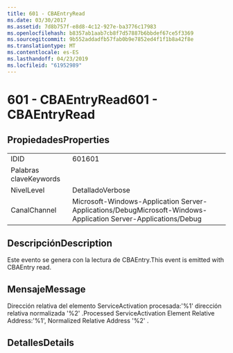 ```yaml
---
title: 601 - CBAEntryRead
ms.date: 03/30/2017
ms.assetid: 7d8b757f-e8d8-4c12-927e-ba3776c17983
ms.openlocfilehash: b8357ab1aab7cb8f7d57887b6bbdef67ce5f3369
ms.sourcegitcommit: 9b552addadfb57fab0b9e7852ed4f1f1b8a42f8e
ms.translationtype: MT
ms.contentlocale: es-ES
ms.lasthandoff: 04/23/2019
ms.locfileid: "61952989"
---
```

# <a name="601---cbaentryread"></a><span data-ttu-id="abf2c-102">601 - CBAEntryRead</span><span class="sxs-lookup"><span data-stu-id="abf2c-102">601 - CBAEntryRead</span></span>
## <a name="properties"></a><span data-ttu-id="abf2c-103">Propiedades</span><span class="sxs-lookup"><span data-stu-id="abf2c-103">Properties</span></span>  
  
|||  
|-|-|  
|<span data-ttu-id="abf2c-104">ID</span><span class="sxs-lookup"><span data-stu-id="abf2c-104">ID</span></span>|<span data-ttu-id="abf2c-105">601</span><span class="sxs-lookup"><span data-stu-id="abf2c-105">601</span></span>|  
|<span data-ttu-id="abf2c-106">Palabras clave</span><span class="sxs-lookup"><span data-stu-id="abf2c-106">Keywords</span></span>||  
|<span data-ttu-id="abf2c-107">Nivel</span><span class="sxs-lookup"><span data-stu-id="abf2c-107">Level</span></span>|<span data-ttu-id="abf2c-108">Detallado</span><span class="sxs-lookup"><span data-stu-id="abf2c-108">Verbose</span></span>|  
|<span data-ttu-id="abf2c-109">Canal</span><span class="sxs-lookup"><span data-stu-id="abf2c-109">Channel</span></span>|<span data-ttu-id="abf2c-110">Microsoft-Windows-Application Server-Applications/Debug</span><span class="sxs-lookup"><span data-stu-id="abf2c-110">Microsoft-Windows-Application Server-Applications/Debug</span></span>|  
  
## <a name="description"></a><span data-ttu-id="abf2c-111">Descripción</span><span class="sxs-lookup"><span data-stu-id="abf2c-111">Description</span></span>  
 <span data-ttu-id="abf2c-112">Este evento se genera con la lectura de CBAEntry.</span><span class="sxs-lookup"><span data-stu-id="abf2c-112">This event is emitted with CBAEntry read.</span></span>  
  
## <a name="message"></a><span data-ttu-id="abf2c-113">Mensaje</span><span class="sxs-lookup"><span data-stu-id="abf2c-113">Message</span></span>  
 <span data-ttu-id="abf2c-114">Dirección relativa del elemento ServiceActivation procesada:'%1' dirección relativa normalizada '%2' .</span><span class="sxs-lookup"><span data-stu-id="abf2c-114">Processed ServiceActivation Element Relative Address:'%1', Normalized Relative Address '%2' .</span></span>  
  
## <a name="details"></a><span data-ttu-id="abf2c-115">Detalles</span><span class="sxs-lookup"><span data-stu-id="abf2c-115">Details</span></span>
